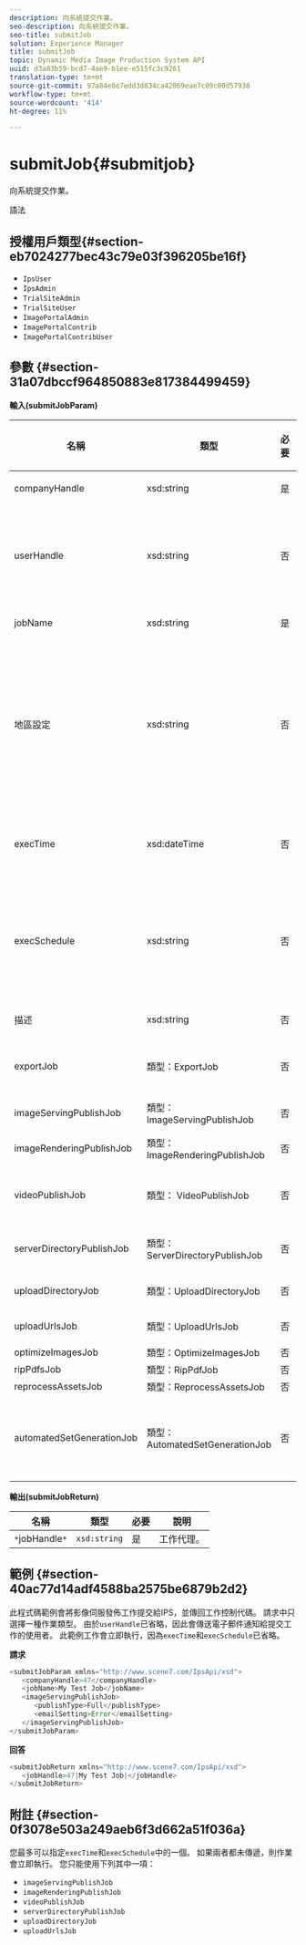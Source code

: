 ```yaml
---
description: 向系統提交作業。
seo-description: 向系統提交作業。
seo-title: submitJob
solution: Experience Manager
title: submitJob
topic: Dynamic Media Image Production System API
uuid: d3a83b59-bcd7-4ae9-b1ee-e515fc3c9261
translation-type: tm+mt
source-git-commit: 97a84e8e7edd3d834ca42069eae7c09c00d57938
workflow-type: tm+mt
source-wordcount: '414'
ht-degree: 11%

---
```



# submitJob{#submitjob}

向系統提交作業。

語法

## 授權用戶類型{#section-eb7024277bec43c79e03f396205be16f}

* `IpsUser`
* `IpsAdmin`
* `TrialSiteAdmin`
* `TrialSiteUser`
* `ImagePortalAdmin`
* `ImagePortalContrib`
* `ImagePortalContribUser`

## 參數 {#section-31a07dbccf964850883e817384499459}

**輸入(submitJobParam)**

<table id="table_9CB1F668E036422E8CE4E0BBA42EC44C"> 
 <thead> 
  <tr> 
   <th colname="col1" class="entry"> <p>名稱 </p> </th> 
   <th colname="col2" class="entry"> <p>類型 </p> </th> 
   <th colname="col3" class="entry"> <p>必要 </p> </th> 
   <th colname="col4" class="entry"> <p>說明 </p> </th> 
  </tr> 
 </thead>
 <tbody> 
  <tr> 
   <td colname="col1"> <span class="codeph"> <span class="varname"> companyHandle</span> </span> </td> 
   <td colname="col2"> <span class="codeph"> xsd:string</span> </td> 
   <td colname="col3"> 是 </td> 
   <td colname="col4"> <p>公司負責人。 </p> </td> 
  </tr> 
  <tr> 
   <td colname="col1"> <span class="codeph"> <span class="varname"> userHandle</span> </span> </td> 
   <td colname="col2"> <span class="codeph"> xsd:string</span> </td> 
   <td colname="col3"> 否 </td> 
   <td colname="col4"> <p>處理提交作業的使用者。 </p> <p> <p>注意：系統會傳送電子郵件給<span class="codeph"> userHandle</span>所指定的使用者。 如果未提供<span class="codeph"> userHandle</span>，則提交工作的人員會收到電子郵件。 </p> </p> </td> 
  </tr> 
  <tr> 
   <td colname="col1"> <span class="codeph"> <span class="varname"> jobName</span> </span> </td> 
   <td colname="col2"> <span class="codeph"> xsd:string</span> </td> 
   <td colname="col3"> 是 </td> 
   <td colname="col4"> <p>工作名稱. </p> </td> 
  </tr> 
  <tr> 
   <td colname="col1"> <span class="codeph"> <span class="varname"> 地區設定</span> </span> </td> 
   <td colname="col2"> <span class="codeph"> xsd:string</span> </td> 
   <td colname="col3"> 否 </td> 
   <td colname="col4"> <p>用於作業日誌詳細資訊和電子郵件本地化的地區設定。 </p> <p>地區設定指定為<span class="codeph"> &lt;language_code&gt;</span>和<span class="codeph"> [&lt;country_code&gt;]</span>，其中語言代碼是ISO-639所指定的小寫、雙字母代碼，而選用的國家代碼是ISO-3166所指定的大寫、雙字母代碼。 例如，英文（美國）的地區設定字串為：en-US。 </p> </td> 
  </tr> 
  <tr> 
   <td colname="col1"> <span class="codeph"> <span class="varname"> execTime</span> </span> </td> 
   <td colname="col2"> <span class="codeph"> xsd:dateTime</span> </td> 
   <td colname="col3"> 否 </td> 
   <td colname="col4"> <p>運行作業的日期和時間。 </p> <p>注意： 提供請求時區。 時區會調整為目標IPS伺服器的時區。 </p> </td> 
  </tr> 
  <tr> 
   <td colname="col1"> <span class="codeph"> <span class="varname"> execSchedule</span> </span> </td> 
   <td colname="col2"> <span class="codeph"> xsd:string</span> </td> 
   <td colname="col3"> 否 </td> 
   <td colname="col4"> <p>確定何時運行作業。 </p> <p> 可以是循環運行作業的<span class="codeph"> cron</span>字串。 </p> <p>排程一律與伺服器的本機時區相關。 有關自定義計畫格式，請參見IPS文檔。 </p> </td> 
  </tr> 
  <tr> 
   <td colname="col1"> <span class="codeph"> <span class="varname"> 描述</span> </span> </td> 
   <td colname="col2"> <span class="codeph"> xsd:string</span> </td> 
   <td colname="col3"> 否 </td> 
   <td colname="col4"> <p>工作說明。 </p> </td> 
  </tr> 
  <tr> 
   <td colname="col1"> <span class="codeph"> <span class="varname"> exportJob</span> </span> </td> 
   <td colname="col2"> <span class="codeph"> 類型：ExportJob</span> </td> 
   <td colname="col3"> 否 </td> 
   <td colname="col4"> <p>匯出先前上傳的檔案。 </p> <p>請參閱<a href="../../../types/c-data-types/r-exportjob.md#reference-1ce423f7b2d54507b90b67233c588665" format="dita" scope="local"> ExportJob</a>。 </p> </td> 
  </tr> 
  <tr> 
   <td colname="col1"> <span class="codeph"> <span class="varname"> imageServingPublishJob</span> </span> </td> 
   <td colname="col2"> <span class="codeph"> 類型：ImageServingPublishJob</span> </td> 
   <td colname="col3"> 否 </td> 
   <td colname="col4"> <p>影像伺服發佈工作的詳細資訊。 </p> </td> 
  </tr> 
  <tr> 
   <td colname="col1"> <span class="codeph"> <span class="varname"> imageRenderingPublishJob</span> </span> </td> 
   <td colname="col2"> <span class="codeph"> 類型：ImageRenderingPublishJob</span> </td> 
   <td colname="col3"> 否 </td> 
   <td colname="col4"> <p>影像演算發佈工作的詳細資訊。 </p> </td> 
  </tr> 
  <tr> 
   <td colname="col1"> <span class="codeph"> <span class="varname"> videoPublishJob</span> </span> </td> 
   <td colname="col2"> <span class="codeph"> 類型： VideoPublishJob</span> </td> 
   <td colname="col3"> 否 </td> 
   <td colname="col4"> <p>視訊發佈工作的詳細資訊。 </p> <p>請參閱<a href="../../../types/c-data-types/r-video-publish-job.md#reference-e99e60d38fe94a07914eefcd7beef2e0" format="dita" scope="local"> VideoPublishJob</a>。 </p> </td> 
  </tr> 
  <tr> 
   <td colname="col1"> <span class="codeph"> <span class="varname"> serverDirectoryPublishJob</span> </span> </td> 
   <td colname="col2"> <span class="codeph"> 類型：ServerDirectoryPublishJob</span> </td> 
   <td colname="col3"> 否 </td> 
   <td colname="col4"> <p>伺服器目錄發佈工作的詳細資訊。 </p> </td> 
  </tr> 
  <tr> 
   <td colname="col1"> <span class="codeph"> <span class="varname"> uploadDirectoryJob</span> </span> </td> 
   <td colname="col2"> <span class="codeph"> 類型：UploadDirectoryJob</span> </td> 
   <td colname="col3"> 否 </td> 
   <td colname="col4"> <p>上載目錄作業的詳細資訊。 </p> </td> 
  </tr> 
  <tr> 
   <td colname="col1"> <span class="codeph"> <span class="varname"> uploadUrlsJob</span> </span> </td> 
   <td colname="col2"> <span class="codeph"> 類型：UploadUrlsJob</span> </td> 
   <td colname="col3"> 否 </td> 
   <td colname="col4"> <p>上傳URL工作的詳細資訊。 </p> </td> 
  </tr> 
  <tr> 
   <td colname="col1"> <span class="codeph"> <span class="varname"> optimizeImagesJob</span> </span> </td> 
   <td colname="col2"> <span class="codeph"> 類型：OptimizeImagesJob</span> </td> 
   <td colname="col3"> 否 </td> 
   <td colname="col4"> <p> </p> </td> 
  </tr> 
  <tr> 
   <td colname="col1"> <span class="codeph"> <span class="varname"> ripPdfsJob</span> </span> </td> 
   <td colname="col2"> <span class="codeph"> 類型：RipPdfJob</span> </td> 
   <td colname="col3"> 否 </td> 
   <td colname="col4"> <p> </p> </td> 
  </tr> 
  <tr> 
   <td colname="col1"> <span class="codeph"> <span class="varname"> reprocessAssetsJob</span> </span> </td> 
   <td colname="col2"> <span class="codeph"> 類型：ReprocessAssetsJob</span> </td> 
   <td colname="col3"> 否 </td> 
   <td colname="col4"> <p> </p> </td> 
  </tr> 
  <tr> 
   <td colname="col1"> <span class="codeph"> <span class="varname"> automatedSetGenerationJob</span> </span> </td> 
   <td colname="col2"> <span class="codeph"> 類型：AutomatedSetGenerationJob</span> </td> 
   <td colname="col3"> 否 </td> 
   <td colname="col4"> <p>使用自動化集指令碼將資產清單處理為集。 </p> <p>請參閱<a href="../../../types/c-data-types/r-automated-set-generation-job.md#reference-ab0b3c5408eb41b98c49898b2197cf5a" format="dita" scope="local"> AutomatedSetGenerationJob</a>。 </p> </td> 
  </tr> 
 </tbody> 
</table>

**輸出(submitJobReturn)**

| 名稱 | 類型 | 必要 | 說明 |
|---|---|---|---|
| `*`jobHandle`*` | `xsd:string` | 是 | 工作代理。 |

## 範例 {#section-40ac77d14adf4588ba2575be6879b2d2}

此程式碼範例會將影像伺服發佈工作提交給IPS，並傳回工作控制代碼。 請求中只選擇一種作業類型。 由於`userHandle`已省略，因此會傳送電子郵件通知給提交工作的使用者。 此範例工作會立即執行，因為`execTime`和`execSchedule`已省略。

**請求**

```java
<submitJobParam xmlns="http://www.scene7.com/IpsApi/xsd">
   <companyHandle>47</companyHandle>
   <jobName>My Test Job</jobName>
   <imageServingPublishJob>
      <publishType>Full</publishType>
      <emailSetting>Error</emailSetting>
   </imageServingPublishJob>
</submitJobParam>
```

**回答**

```java
<submitJobReturn xmlns="http://www.scene7.com/IpsApi/xsd">
   <jobHandle>47|My Test Job|</jobHandle>
</submitJobReturn>
```

## 附註 {#section-0f3078e503a249aeb6f3d662a51f036a}

您最多可以指定`execTime`和`execSchedule`中的一個。 如果兩者都未傳遞，則作業會立即執行。 您只能使用下列其中一項：

* `imageServingPublishJob`
* `imageRenderingPublishJob`
* `videoPublishJob`
* `serverDirectoryPublishJob`
* `uploadDirectoryJob`
* `uploadUrlsJob`

